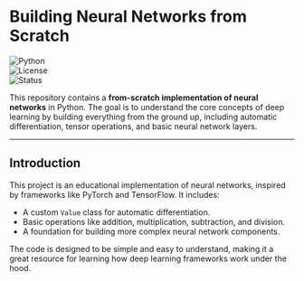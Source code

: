# Building Neural Networks from Scratch

![Python](https://img.shields.io/badge/Python-3.8%2B-blue)  
![License](https://img.shields.io/badge/license-MIT-blue.svg)  
![Status](https://img.shields.io/badge/status-active-brightgreen)

This repository contains a **from-scratch implementation of neural networks** in Python. The goal is to understand the core concepts of deep learning by building everything from the ground up, including automatic differentiation, tensor operations, and basic neural network layers.

---

## Introduction
This project is an educational implementation of neural networks, inspired by frameworks like PyTorch and TensorFlow. It includes:
- A custom `Value` class for automatic differentiation.
- Basic operations like addition, multiplication, subtraction, and division.
- A foundation for building more complex neural network components.

The code is designed to be simple and easy to understand, making it a great resource for learning how deep learning frameworks work under the hood.